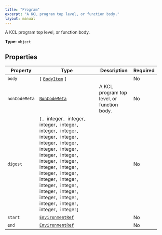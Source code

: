 ```yaml
---
title: "Program"
excerpt: "A KCL program top level, or function body."
layout: manual
---
```


A KCL program top level, or function body.

**Type:** `object`





## Properties

| Property | Type | Description | Required |
|----------|------|-------------|----------|
| `body` |`[` [`BodyItem`](/docs/kcl/types/BodyItem) `]`|  | No |
| `nonCodeMeta` |[`NonCodeMeta`](/docs/kcl/types/NonCodeMeta)| A KCL program top level, or function body. | No |
| `digest` |`[, `integer`, `integer`, `integer`, `integer`, `integer`, `integer`, `integer`, `integer`, `integer`, `integer`, `integer`, `integer`, `integer`, `integer`, `integer`, `integer`, `integer`, `integer`, `integer`, `integer`, `integer`, `integer`, `integer`, `integer`, `integer`, `integer`, `integer`, `integer`, `integer`, `integer`, `integer`, `integer`]`|  | No |
| `start` |[`EnvironmentRef`](/docs/kcl/types/EnvironmentRef)|  | No |
| `end` |[`EnvironmentRef`](/docs/kcl/types/EnvironmentRef)|  | No |


